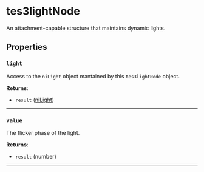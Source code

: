 <!---
	This file is autogenerated. Do not edit this file manually. Your changes will be ignored.
	More information: https://github.com/MWSE/MWSE/tree/master/docs
-->

# tes3lightNode

An attachment-capable structure that maintains dynamic lights.

## Properties

### `light`
<div class="search_terms" style="display: none">light</div>

Access to the `niLight` object mantained by this `tes3lightNode` object.

**Returns**:

* `result` ([niLight](../../types/niLight))

***

### `value`
<div class="search_terms" style="display: none">value</div>

The flicker phase of the light.

**Returns**:

* `result` (number)

***

